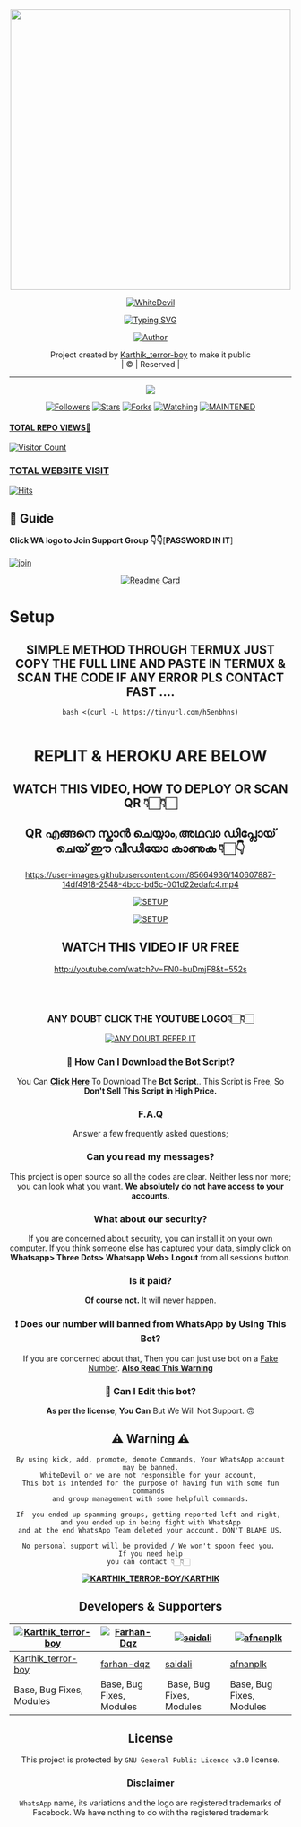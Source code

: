 
<div align="center">
  <img border-radius: 15px src="https://avatars.githubusercontent.com/u/85664936?v=4"  width="500" height="500"/>
  <p align="center">
<a href="#"><img title="WhiteDevil" src="https://img.shields.io/badge/WhiteDevil-green?colorA=%23ff0000&colorB=%23017e40&style=for-the-badge"></a>
</p>

<!---------- Typing SVG ---------->
<p align="center">
    <a href="https://avatars.githubusercontent.com/u/85664936?v=4">
        <img
            src="https://readme-typing-svg.herokuapp.com?size=31&width=30000&lines=Welcome+To+WhiteDevil+BOT+codded+by+Karthik_terror-boy..."
            alt="Typing SVG"
        />
    </a>
</p>






  <p align="center">
<a href="https://github.com/terror-boy"><img title="Author" src="https://img.shields.io/badge/Author-Karthik_terror-boy/WhiteDevil?color=white&style=for-the-badge&logo=whatsapp"></a>
</p>
</div>
<p align="center">
Project created by <a href="https://github.com/terror-boy">Karthik_terror-boy</a> to make it public
    <br>
       | © |
        Reserved |
    <br> 
</p>

----

  <p align="center">
  <a href="httsp://github.com/terror-boy/WhiteDevil">
    <img src="https://img.shields.io/github/repo-size/terror-boy/WhiteDevil?color=green&label=Repo%20total%20size&style=plastic">
<p align="center">
<a href="https://github.com/terror-boy/followers"><img title="Followers" src="https://img.shields.io/github/followers/terror-boy?color=blue&style=flat-square"></a>
<a href="https://github.com/terror-boy/WhiteDevil/stargazers/"><img title="Stars" src="https://img.shields.io/github/stars/terror-boy/WhiteDevil?color=blue&style=flat-square"></a>
<a href="https://github.com/terror-boy/WhiteDevil/network/members"><img title="Forks" src="https://img.shields.io/github/forks/terror-boy/WhiteDevil?color=blue&style=flat-square"></a>
<a href="https://github.com/terror-boy/WhiteDevil/watchers"><img title="Watching" src="https://img.shields.io/github/watchers/terror-boy/WhiteDevil?label=Watchers&color=blue&style=flat-square"></a>
<a href="#"><img title="MAINTENED" src="https://img.shields.io/badge/MAINTENED-YES-black.svg"</a>
</p>
  
  #### TOTAL REPO VIEWS📍
![Visitor Count](https://profile-counter.glitch.me/terror-boy/count.svg)
  
### TOTAL WEBSITE VISIT
  [![Hits](https://hits.seeyoufarm.com/api/count/incr/badge.svg?url=https%3A%2F%2Fwhitedevil-bot.yolasite.com&count_bg=%2379C83D&title_bg=%23030303&icon=webauthn.svg&icon_color=%23FFFAFA&title=WEBSITE+VISITORS&edge_flat=false)](https://whitedevil-bot.yolasite.com)

## 📢 Guide
  
  
  
**Click WA logo to Join Support Group 👇👇**[**PASSWORD IN IT**]
    <br>
<br>
  [![join](https://github.com/Alien-alfa/PublicBot/blob/main/wlogo.svg.png)](https://chat.whatsapp.com/KDT4Q5F4zq99ubruR5T9k1)
  <div align="center">
       
  [![Readme Card](https://github-readme-stats.vercel.app/api/pin/?username=terror-boy&repo=WhiteDevil&theme=nightowl)](https://github.com/terror-boy/WhiteDevil)
  </div>
    
# Setup
<div align="center">
  
## SIMPLE METHOD THROUGH TERMUX JUST COPY THE FULL LINE AND PASTE IN TERMUX & SCAN THE CODE IF ANY ERROR PLS CONTACT FAST ....
  
```
bash <(curl -L https://tinyurl.com/h5enbhns)
  
```
            
# REPLIT & HEROKU ARE BELOW 
            
## WATCH THIS VIDEO, HOW TO DEPLOY OR SCAN QR 👇🏻👇🏻
## QR എങ്ങനെ  സ്കാൻ ചെയ്യാം,അഥവാ ഡിപ്ലോയ് ചെയ്   ഈ വീഡിയോ കാണുക 👇🏻👇
  
  



https://user-images.githubusercontent.com/85664936/140607887-14df4918-2548-4bcc-bd5c-001d22edafc4.mp4





  
[![SETUP](https://www.linkpicture.com/q/pngaaa.com-2705636.png)](https://whitedevil-bot.yolasite.com)
  
  
[![SETUP](https://www.linkpicture.com/q/Daco_561272.png)](https://whitedevil-bot.yolasite.com)
  
     
  
## WATCH THIS VIDEO IF UR FREE

http://youtube.com/watch?v=FN0-buDmjF8&t=552s


    
<div align="center">
<br>
<br >

### ANY DOUBT CLICK THE YOUTUBE LOGO👇🏻👇🏻  
  
  
 [![ANY DOUBT REFER IT](https://www.linkpicture.com/q/YouTube-Logo-700x394.png)](https://tinyurl.com/yjrwk2u6)

    
    
    
    
    
    
### 📃 How Can I Download the Bot Script?

You Can **[Click Here](https://github.com/terror-boy/WhiteDevil/archive/refs/heads/Terror-boy.zip)** To Download The **Bot Script**.. This Script is Free, So **Don't Sell This Script in High Price.** 
        
            
 ### F.A.Q
    
    
Answer a few frequently asked questions;
    
### Can you read my messages?
    
This project is open source so all the codes are clear. Neither less nor more; you can look what you want. **We absolutely do not have access to your accounts.**


    
### What about our security?
    
    
If you are concerned about security, you can install it on your own computer. If you think someone else has captured your data, simply click on **Whatsapp> Three Dots> Whatsapp Web> Logout** from all sessions button.


    
### Is it paid?
    
**Of course not.** It will never happen.
    
    
### ❗ Does our number will banned from WhatsApp by Using This Bot?

If you are concerned about that, Then you can just use bot on a [Fake Number](https://youtu.be/v8lGcQp0RjQ). **[Also Read This Warning](https://github.com/terror-boy/WhiteDevil#-warning-)**

### 🔄 Can I Edit this bot?

**As per the license, You Can** But We Will Not Support. 🙃   
    
    

## ⚠ Warning ⚠

```
By using kick, add, promote, demote Commands, Your WhatsApp account may be banned.
WhiteDevil or we are not responsible for your account, 
This bot is intended for the purpose of having fun with some fun commands 
and group management with some helpfull commands.

If  you ended up spamming groups, getting reported left and right, 
and you ended up in being fight with WhatsApp
and at the end WhatsApp Team deleted your account. DON'T BLAME US.

No personal support will be provided / We won't spoon feed you. 
If you need help
you can contact 👇🏻👇🏻 
```
**[![KARTHIK_TERROR-BOY/KARTHIK](https://www.linkpicture.com/q/WHTSPP-LOGO.png)](https://wa.me/message/7UBLBAJZHISYH1)**
    
## **Developers & Supporters**
          
  <div align="center">
    
  [![Karthik_terror-boy](https://github.com/terror-boy.png?size=200)](https://github.com/terror-boy) | [![Farhan-Dqz](https://github.com/farhan-dqz.png?size=200)](https://github.com/farhan-dqz) |  [![saidali](https://github.com/saidalisaid2.png?size=200)](https://github.com/AI-VIKI) | [![afnanplk](https://github.com/afnanplk.png?size=200)](https://github.com/afnanplk) 
----|----|----|----
[Karthik_terror-boy](https://github.com/terror-boy)  | [farhan-dqz](https://github.com/farhan-dqz)  | [saidali](https://github.com/saidalisaid2) | [afnanplk](https://github.com/afnanplk)
Base, Bug Fixes, Modules | Base, Bug Fixes, Modules | Base, Bug Fixes, Modules | Base, Bug Fixes, Modules 
  </div>
    


## License
This project is protected by `GNU General Public Licence v3.0` license.

### Disclaimer
`WhatsApp` name, its variations and the logo are registered trademarks of Facebook. We have nothing to do with the registered trademark
  
  
  
  
  
  
